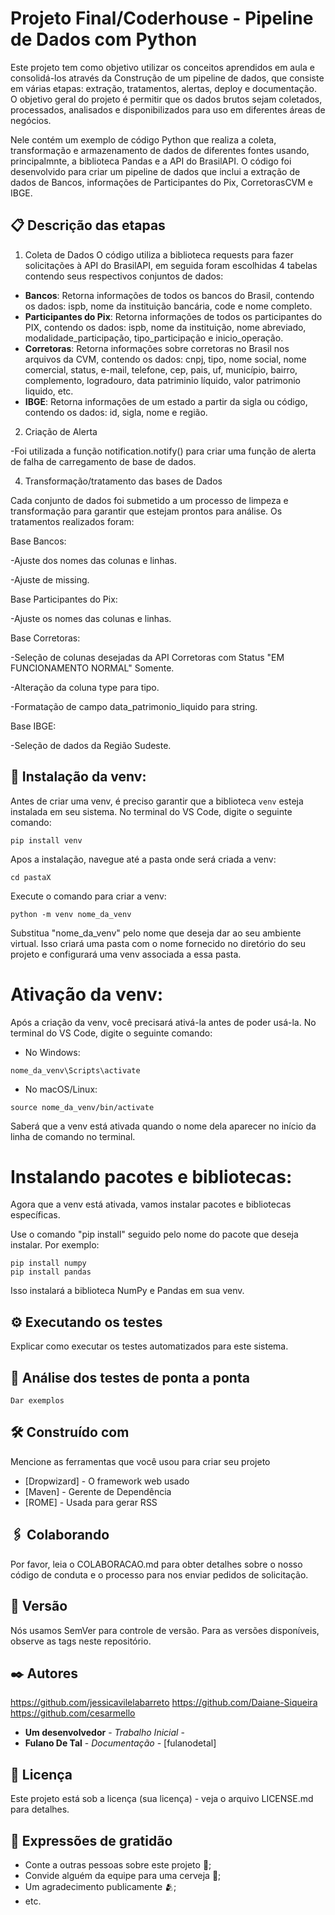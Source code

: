 # Projeto Final/Coderhouse - Pipeline de Dados com Python
Este projeto tem como objetivo utilizar os conceitos aprendidos em aula e consolidá-los através da Construção de um pipeline de dados, que consiste em várias etapas: extração, tratamentos, alertas, deploy e documentação.
O objetivo geral do projeto é permitir que os dados brutos sejam coletados, processados, analisados e disponibilizados para uso em diferentes áreas de negócios.

Nele contém um exemplo de código Python que realiza a coleta, transformação e armazenamento de dados de diferentes fontes usando, principalmnte, a biblioteca Pandas e a API do BrasilAPI.
O código foi desenvolvido para criar um pipeline de dados que inclui a extração de dados de Bancos, informações de Participantes do Pix, CorretorasCVM e IBGE.

## 📋 Descrição das etapas

1. Coleta de Dados
 O código utiliza a biblioteca requests para fazer solicitações à API do BrasilAPI, em seguida foram escolhidas 4 tabelas contendo seus respectivos conjuntos de dados:
  * **Bancos**: Retorna informações de todos os bancos do Brasil, contendo os dados: ispb, nome da instituição bancária, code e nome completo.
  * **Participantes do Pix**: Retorna informações de todos os participantes do PIX, contendo os dados: ispb, nome da instituição, nome abreviado, modalidade_participação, tipo_participação e inicio_operação.
  * **Corretoras**: Retorna informações sobre corretoras no Brasil nos arquivos da CVM, contendo os dados: cnpj, tipo, nome social, nome comercial, status, e-mail, telefone, cep, pais, uf, município, bairro, complemento, logradouro, data patriminio líquido, valor patrimonio liquido, etc.
  * **IBGE**: Retorna informações de um estado a partir da sigla ou código, contendo os dados: id, sigla, nome e região.

2. Criação de Alerta
   
-Foi utilizada a função notification.notify() para criar uma função de alerta de falha de carregamento de base de dados.

4. Transformação/tratamento das bases de Dados
 
 Cada conjunto de dados foi submetido a um processo de limpeza e transformação para garantir que estejam prontos para análise. Os tratamentos realizados foram:

 Base Bancos:
 
  -Ajuste dos nomes das colunas e linhas.
  
  -Ajuste de missing.

 Base Participantes do Pix:
 
   -Ajuste os nomes das colunas e linhas.

 Base Corretoras:
 
  -Seleção de colunas desejadas da API Corretoras com Status "EM FUNCIONAMENTO NORMAL" Somente.
  
  -Alteração da coluna type para tipo.
  
  -Formatação de campo data_patrimonio_liquido para string.

 Base IBGE:
 
  -Seleção de dados da Região Sudeste.

## 🔧 Instalação da venv:

Antes de criar uma venv, é preciso garantir que a biblioteca `venv` esteja instalada em seu sistema. No terminal do VS Code, digite o seguinte comando:

```
pip install venv
```
Apos a instalação, navegue até a pasta onde será criada a venv:

```
cd pastaX
```
Execute o comando para criar a venv:

```
python -m venv nome_da_venv
```
Substitua "nome_da_venv" pelo nome que deseja dar ao seu ambiente virtual. Isso criará uma pasta com o nome fornecido no diretório do seu projeto e configurará uma venv associada a essa pasta.

# Ativação da venv:

Após a criação da venv, você precisará ativá-la antes de poder usá-la. No terminal do VS Code, digite o seguinte comando:

- No Windows:
```
nome_da_venv\Scripts\activate
```
- No macOS/Linux:
```
source nome_da_venv/bin/activate
```
Saberá que a venv está ativada quando o nome dela aparecer no início da linha de comando no terminal.

# Instalando pacotes e bibliotecas:

Agora que a venv está ativada, vamos instalar pacotes e bibliotecas específicas.

Use o comando "pip install" seguido pelo nome do pacote que deseja instalar. Por exemplo:
```
pip install numpy
pip install pandas
```
Isso instalará a biblioteca NumPy e Pandas em sua venv.

## ⚙️ Executando os testes
Explicar como executar os testes automatizados para este sistema.

## 🔩 Análise dos testes de ponta a ponta

```
Dar exemplos
```

## 🛠️ Construído com
Mencione as ferramentas que você usou para criar seu projeto

* [Dropwizard] - O framework web usado
* [Maven] - Gerente de Dependência
* [ROME] - Usada para gerar RSS

## 🖇️ Colaborando

Por favor, leia o COLABORACAO.md para obter detalhes sobre o nosso código de conduta e o processo para nos enviar pedidos de solicitação.

## 📌 Versão
Nós usamos SemVer para controle de versão. Para as versões disponíveis, observe as tags neste repositório.

## ✒️ Autores
https://github.com/jessicavilelabarreto
https://github.com/Daiane-Siqueira
https://github.com/cesarmello

* **Um desenvolvedor** - *Trabalho Inicial* - 
* **Fulano De Tal** - *Documentação* - [fulanodetal]

## 📄 Licença
Este projeto está sob a licença (sua licença) - veja o arquivo LICENSE.md para detalhes.

## 🎁 Expressões de gratidão
* Conte a outras pessoas sobre este projeto 📢;
* Convide alguém da equipe para uma cerveja 🍺;
* Um agradecimento publicamente 🫂;
* etc.
